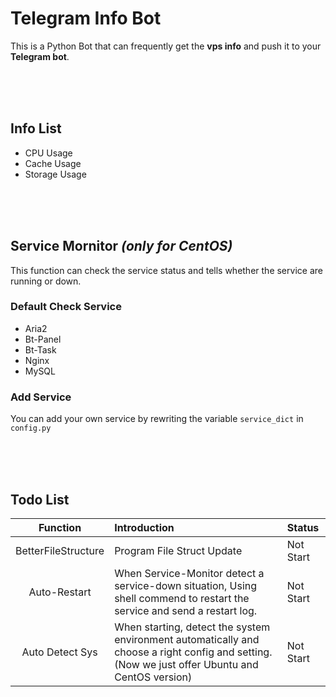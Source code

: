 # Telegram Info Bot
This is a Python Bot that can frequently get the **vps info** and push it to your **Telegram bot**.

<br>
<br>
<br>

## Info List
- CPU Usage
- Cache Usage
- Storage Usage

<br>
<br>
<br>

## Service Mornitor  *(only for CentOS)*
This function can check the service status and tells whether the service are running or down.

### Default Check Service
- Aria2
- Bt-Panel
- Bt-Task
- Nginx
- MySQL

### Add Service

You can add your own service by rewriting the variable `service_dict` in `config.py`

<br>
<br>
<br>

## Todo List

|Function|Introduction|Status|
|:-----:|:-----|:----|
|BetterFileStructure|Program File Struct Update|Not Start|
|Auto-Restart|When Service-Monitor detect a service-down situation, Using shell commend to restart the service and send a restart log.|Not Start|
|Auto Detect Sys|When starting, detect the system environment automatically and choose a right config and setting.(Now we just offer Ubuntu and CentOS version)|Not Start|
